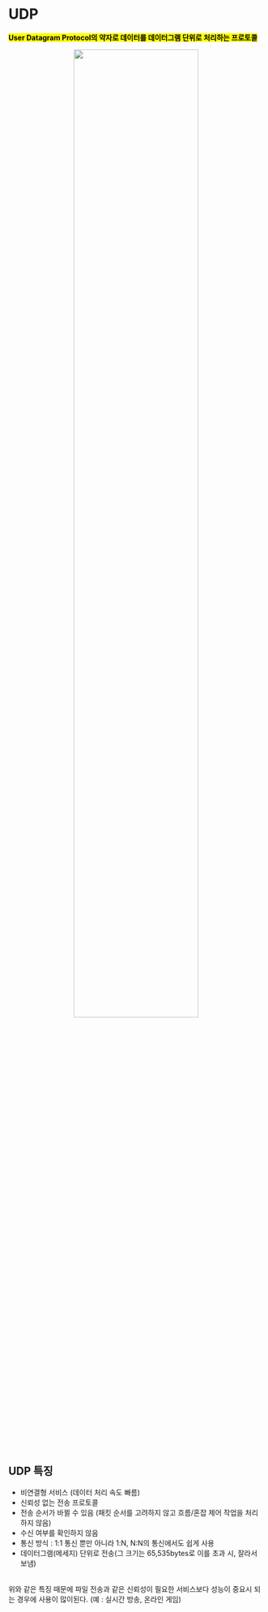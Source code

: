 # UDP

<mark>**User Datagram Protocol의 약자로 데이터를 데이터그램 단위로 처리하는 프로토콜**</mark>

<p align="center">
<img src="https://github.com/user-attachments/assets/cc049571-f762-4dfd-953a-cb3818e0a550" width="70%" height="70%"></br>
</p></br>



## UDP 특징
- 비연결형 서비스 (데이터 처리 속도 빠름)
- 신뢰성 없는 전송 프로토콜 
- 전송 순서가 바뀔 수 있음 (패킷 순서를 고려하지 않고 흐름/혼잡 제어 작업을 처리하지 않음)
- 수신 여부를 확인하지 않음
- 통신 방식 : 1:1 통신 뿐만 아니라 1:N, N:N의 통신에서도 쉽게 사용
- 데이터그램(메세지) 단위로 전송(그 크기는 65,535bytes로 이를 초과 시, 잘라서 보냄)

</br>위와 같은 특징 때문에 파일 전송과 같은 신뢰성이 필요한 서비스보다 성능이 중요시 되는 경우에 사용이 많이된다. (예 : 실시간 방송, 온라인 게임)</br></br>


